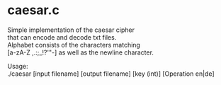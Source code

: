# caesar.c  
  
Simple implementation of the caesar cipher  
that can encode and decode txt files.  
Alphabet consists of the characters matching  
[a-zA-Z ,.:;_!?'"\-] as well as the newline character.  
  
Usage:  
./caesar [input filename] [output filename] [key (int)] [Operation en|de]
